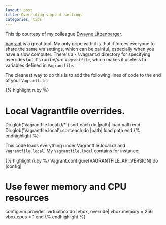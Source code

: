 ```yaml
---
layout: post
title: Overriding vagrant settings
categories: tips
---
```

This tip courtesy of my colleague [Dwayne Litzenberger](https://www.dlitz.net/blog/).

[Vagrant](http://www.vagrantup.com/) is a great tool. My only gripe with it is that it forces everyone to share the same vm settings, which can be painful, especially when you have a slow computer. There's a ~/.vagrant.d directory for specifying overrides but it's run _before_ `Vagrantfile`, which makes it useless to variables defined in `Vagrantfile`.

The cleanest way to do this is to add the following lines of code to the end of your `Vagrantfile`:

{% highlight ruby %}
# Local Vagrantfile overrides.
Dir.glob('Vagrantfile.local.d/*').sort.each do |path|
  load path
end
Dir.glob('Vagrantfile.local').sort.each do |path|
  load path
end
{% endhighlight %}

This code loads everything under Vagrantfile.local.d/ and `Vagrantfile.local`. My `Vagrantfile.local` contains for instance:

{% highlight ruby %}
Vagrant.configure(VAGRANTFILE_API_VERSION) do |config|

  # Use fewer memory and CPU resources
  config.vm.provider :virtualbox do |vbox, override|
    vbox.memory = 256
    vbox.cpus = 1
  end
{% endhighlight %}
